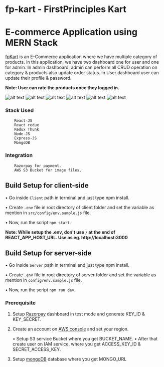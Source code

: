 # fp-kart - FirstPrinciples Kart

# E-commerce Application using MERN Stack

[fpKart](#) is an E-Commerce application where we have multiple category of products. In this application, we have two dashboard one for user and one for admin. In admin dashboard, admin can perform all CRUD operation on category & products also update order status. In User dashboard user can update their profile & password. 

**Note: User can rate the products once they logged in.**

![alt text]( https://i.ibb.co/cNcDSGL/2021-08-11-1.png)
![alt text]( https://i.ibb.co/vBGzKJ5/2021-08-11-3.png)
![alt text]( https://i.ibb.co/BZ490MX/2021-08-11-4.png)
![alt text]( https://i.ibb.co/vXNhbz1/2021-08-11-6.png)
![alt text]( https://i.ibb.co/6wy9nF5/2021-08-11-5.png)
![alt text]( https://i.ibb.co/Yt2BrBN/2021-08-11-7.png)



### Stack Used
```
    React-JS
    React redux
    Redux Thunk
    Node-JS
    Express-JS
    MongoDB

```

### Integration 
```
    Razorpay for payment.
    AWS S3 Bucket for image files.

```

## Build Setup for client-side

• Go inside `Client` path in terminal and just type npm install.

• Create `.env` file in root directory of client folder and set the variable as mention in `src/config/env.sample.js` file. 

• Now, run the script `npm start`.

**Note: While setup the .env, don't use `/` at the end of REACT_APP_HOST_URL. Use as eg. http://localhost:3000**


## Build Setup for server-side

• Go inside `Server` path in terminal and just type npm install.

• Create `.env` file in root directory of server folder and set the variable as mention in `config/env.sample.js` file. 

• Now, run the script `npm run dev`.


### Prerequisite

1. Setup [Razorpay](https://razorpay.com/) dashboard in test mode and generate KEY_ID & KEY_SECRET.

2. Create an account on [AWS console](https://aws.amazon.com/) and set your region. 

    • Setup S3 service Bucket where you get BUCKET_NAME.
    • After that create user on IAM service, where you get ACCESS_KEY_ID & SECRET_ACCESS_KEY.

3. Setup [mongoDB](https://www.mongodb.com/) database where you get MONGO_URL
